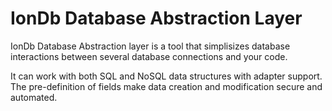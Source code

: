 # IonDb Database Abstraction Layer

IonDb Database Abstraction layer is a tool that simplisizes database interactions between several database connections and your code.

It can work with both SQL and NoSQL data structures with adapter support. The pre-definition of fields make data creation and modification secure and automated.
